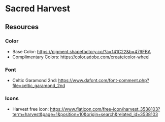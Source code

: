 # Sacred Harvest

## Resources

### Color

- Base Color: https://pigment.shapefactory.co/?a=141C22&b=479FBA
- Complimentary Colors: https://color.adobe.com/create/color-wheel

### Font

- Celtic Garamond 2nd: https://www.dafont.com/font-comment.php?file=celtic_garamond_2nd

### Icons

- Harvest free icon: https://www.flaticon.com/free-icon/harvest_3538103?term=harvest&page=1&position=10&origin=search&related_id=3538103
